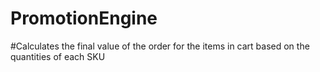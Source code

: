 # PromotionEngine
#Calculates the final value of the order for the items in cart based on the quantities of each SKU
